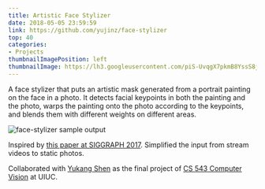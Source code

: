 ```yaml
---
title: Artistic Face Stylizer
date: 2018-05-05 23:59:59
link: https://github.com/yujinz/face-stylizer
top: 40
categories:
- Projects
thumbnailImagePosition: left
thumbnailImage: https://lh3.googleusercontent.com/piS-UvqgX7pkmB8YssS8j9U6m1-dAd9KumbTx5Fg3wJLnxfFT72wC_jlGem2njx_7D6yZnJcC1CrkuNrMc8yhb-mi_hlW6wLYyoW25bQO1fY2bmlcGHW2bcOOOYQ7HocCP_TyStBUiYhD7ehZMJDKkTpFStYmWf1Pdpnl1MuMyz6NPZJuDJzcC5wB7Pq8Sp099PbWwPZKF9TDHuXnAIXl02rGCtK8lcAEYO3ucv1PhT_Mswbcnc-M1USaPOOJyQgyxJtT-2m0cbibubeYAG_HLgaagII8r_FH3tRHRj95nPMrcA4PQh__bM5Ik724WviTXSL06_WYJyHO0nxURWxkFFkNh2zgyYivSGnDaQvTrnX8S0b-dqsT6Za3QIgMpWsTsZoHhcYE8cHZecRXfRcqdTeDGH5FiFil4OAgl33emHW2dHXgQB3WoAYPidAK7Wgd-tOBdNfrDZ5TJgJ_7Hpn5aVwvf6BFRp7O2mljHKFqx5ztMX0vmjWsdFgD2eQ1G-UP-ykbFyn4c3-YAG0LKdeu9pFg5qnCXsoMZoDRAWXfTOYSq0i9qRyjWi27uDlTTszGvQW0-pGx73rOCzXoITrXZywSJiXhlgFZnJ9VEqVksQez4RmUrsOlMVV-nzaQv0ugpMHwjBHtMuQI1S-ufIqbhJ_Cb8bm8s=s540-no
---
```


A face stylizer that puts an artistic mask generated from a portrait painting on the face in a photo. It detects facial keypoints in both the painting and the photo, warps the painting onto the photo according to the keypoints, and blends them with different weights on different areas.  
<!-- more -->

![face-stylizer sample output](https://lh3.googleusercontent.com/KKVgCAmuKaKoM25gazrU052NLO9K_IIafS2i-i7zf6YJ6LRGZbdgZe0vehgfqJ8ybyu6p_oe5uS8-1v0mjL_uPZSSiTS3pU9rUkftuZ7M-W5ZNvVzj1-LO7ZwLBDlI9iRKtuUVkUsqHkFuwPvE0fF2OQx4HsjVe4dRtWQj3GkeqrwYQVdoQLCc4_DBYCU3grd1wuahSm3nlyGa2fY1StNb82eVvrXfHI7VDmiyj3zKHUsucQ3YGaYzNscEC1PUjUNC9chs_TFYhmoa9MfkX4LTA8nR7DJA5Y7POe3KlqqTQFvxRTLZNQRklL-KzqvZBvQYe4v6A1hljfr_liOQtNGygY5n5a8afa-7bEiFPXtfj-jAsPN9iUHArSLg04IooRVnRGTGQ2gR4hja9uuLYYwntpLDQL27muOKUoyOdWxBPXOoFYyod9NU-FPhbyzz3dEk94em9LyWyulnpRWbZyMYezga9KDpgRnLUEIj6FJ65FkiGnUwjnhi6F8N71kKvpNfLBL730iaoWF89Bt4ndGLCbqDrw1gB5wR9OQpopFObnOv4WCyl8Umz49pdO81zF2gwLbCYq-RAZtclXqMtYq07wC0g55YfRlJYYvjAotoYjd4jnJUE1350NRg1eotF_FyFEVcDSBN0p_c0C0Rvl0y5hf1q9iCZX=w644-h451-no)

Inspired by [this paper at SIGGRAPH 2017](http://dcgi.fel.cvut.cz/home/sykorad/facestyle.html). Simplified the input from stream videos to static photos.

Collaborated with [Yukang Shen](https://github.com/JohnsonSYK) as the final project of [CS 543 Computer Vision](http://slazebni.cs.illinois.edu/spring18/) at UIUC.